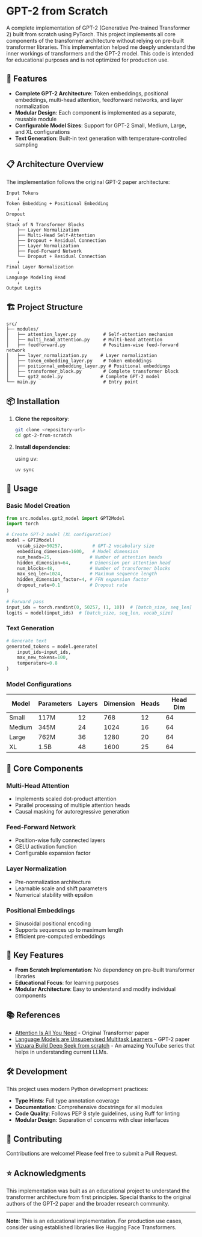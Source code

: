 # GPT-2 from Scratch

A complete implementation of GPT-2 (Generative Pre-trained Transformer 2) built from scratch using PyTorch. This project implements all core components of the transformer architecture without relying on pre-built transformer libraries. This implementation helped me deeply understand the inner workings of transformers and the GPT-2 model. This code is intended for educational purposes and is not optimized for production use.

## 🚀 Features

- **Complete GPT-2 Architecture**: Token embeddings, positional embeddings, multi-head attention, feedforward networks, and layer normalization
- **Modular Design**: Each component is implemented as a separate, reusable module
- **Configurable Model Sizes**: Support for GPT-2 Small, Medium, Large, and XL configurations
- **Text Generation**: Built-in text generation with temperature-controlled sampling

## 📋 Architecture Overview

The implementation follows the original GPT-2 paper architecture:

```
Input Tokens
    ↓
Token Embedding + Positional Embedding
    ↓
Dropout
    ↓
Stack of N Transformer Blocks
    ├── Layer Normalization
    ├── Multi-Head Self-Attention
    ├── Dropout + Residual Connection
    ├── Layer Normalization
    ├── Feed-Forward Network
    └── Dropout + Residual Connection
    ↓
Final Layer Normalization
    ↓
Language Modeling Head
    ↓
Output Logits
```

## 🏗️ Project Structure

```
src/
├── modules/
│   ├── attention_layer.py          # Self-attention mechanism
│   ├── multi_head_attention.py     # Multi-head attention
│   ├── feedforward.py              # Position-wise feed-forward network
│   ├── layer_normalization.py     # Layer normalization
│   ├── token_embedding_layer.py    # Token embeddings
│   ├── poitionnal_embedding_layer.py # Positional embeddings
│   ├── transformer_block.py        # Complete transformer block
│   └── gpt2_model.py              # Complete GPT-2 model
└── main.py                         # Entry point
```

## 📦 Installation

1. **Clone the repository**:
   ```bash
   git clone <repository-url>
   cd gpt-2-from-scratch
   ```

2. **Install dependencies**:

    using uv:
   ```bash
   uv sync
   ```

## 🔧 Usage

### Basic Model Creation

```python
from src.modules.gpt2_model import GPT2Model
import torch

# Create GPT-2 model (XL configuration)
model = GPT2Model(
    vocab_size=50257,           # GPT-2 vocabulary size
    embedding_dimension=1600,   # Model dimension
    num_heads=25,              # Number of attention heads
    hidden_dimension=64,       # Dimension per attention head
    num_blocks=48,             # Number of transformer blocks
    max_seq_len=1024,          # Maximum sequence length
    hidden_dimension_factor=4, # FFN expansion factor
    dropout_rate=0.1           # Dropout rate
)

# Forward pass
input_ids = torch.randint(0, 50257, (1, 10))  # [batch_size, seq_len]
logits = model(input_ids)  # [batch_size, seq_len, vocab_size]
```

### Text Generation

```python
# Generate text
generated_tokens = model.generate(
    input_ids=input_ids,
    max_new_tokens=100,
    temperature=0.8
)
```

### Model Configurations

| Model | Parameters | Layers | Dimension | Heads | Head Dim |
|-------|------------|--------|-----------|-------|----------|
| Small | 117M       | 12     | 768       | 12    | 64       |
| Medium| 345M       | 24     | 1024      | 16    | 64       |
| Large | 762M       | 36     | 1280      | 20    | 64       |
| XL    | 1.5B       | 48     | 1600      | 25    | 64       |

## 🧩 Core Components

### Multi-Head Attention
- Implements scaled dot-product attention
- Parallel processing of multiple attention heads
- Causal masking for autoregressive generation

### Feed-Forward Network
- Position-wise fully connected layers
- GELU activation function
- Configurable expansion factor

### Layer Normalization
- Pre-normalization architecture
- Learnable scale and shift parameters
- Numerical stability with epsilon

### Positional Embeddings
- Sinusoidal positional encoding
- Supports sequences up to maximum length
- Efficient pre-computed embeddings

## 🎯 Key Features

- **From Scratch Implementation**: No dependency on pre-built transformer libraries
- **Educational Focus**: for learning purposes
- **Modular Architecture**: Easy to understand and modify individual components

## 📚 References

- [Attention Is All You Need](https://arxiv.org/abs/1706.03762) - Original Transformer paper
- [Language Models are Unsupervised Multitask Learners](https://cdn.openai.com/better-language-models/language_models_are_unsupervised_multitask_learners.pdf) - GPT-2 paper
- [Vizuara Build Deep Seek from scratch](https://www.youtube.com/playlist?list=PLPTV0NXA_ZSiOpKKlHCyOq9lnp-dLvlms) - An amazing YouTube series that helps in understanding current LLMs.

## 🛠️ Development

This project uses modern Python development practices:

- **Type Hints**: Full type annotation coverage
- **Documentation**: Comprehensive docstrings for all modules
- **Code Quality**: Follows PEP 8 style guidelines, using Ruff for linting
- **Modular Design**: Separation of concerns with clear interfaces

## 🤝 Contributing

Contributions are welcome! Please feel free to submit a Pull Request.

## ⭐ Acknowledgments

This implementation was built as an educational project to understand the transformer architecture from first principles. Special thanks to the original authors of the GPT-2 paper and the broader research community.

---

**Note**: This is an educational implementation. For production use cases, consider using established libraries like Hugging Face Transformers.